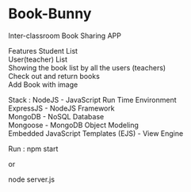 # Book-Bunny
Inter-classroom Book Sharing APP

Features
Student List <br>
User(teacher) List  <br>
Showing the book list by all the users (teachers) <br>
Check out and return books  <br>
Add Book with image  <br>

Stack :
NodeJS - JavaScript Run Time Environment  <br>
ExpressJS - NodeJS Framework  <br>
MongoDB - NoSQL Database  <br>
Mongoose - MongoDB Object Modeling  <br>
Embedded JavaScript Templates (EJS) - View Engine  <br>

Run :
npm start

or

node server.js
